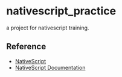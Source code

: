 # nativescript_practice

a project for nativescript training.

## Reference

- [NativeScript](https://www.nativescript.org/)
- [NativeScript Documentation](https://docs.nativescript.org/)